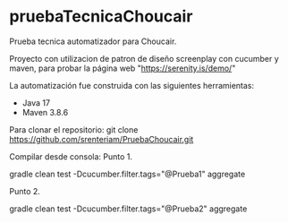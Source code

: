 # pruebaTecnicaChoucair
Prueba tecnica automatizador para Choucair.

Proyecto con utilizacion de patron de diseño screenplay con cucumber y maven, para probar la página web "https://serenity.is/demo/"

La automatización fue construida con las siguientes herramientas:
* Java 17
* Maven 3.8.6

Para clonar el repositorio:
git clone https://github.com/srenteriam/PruebaChoucair.git

Compilar desde consola:
Punto 1.

gradle clean test -Dcucumber.filter.tags="@Prueba1" aggregate

Punto 2. 

gradle clean test -Dcucumber.filter.tags="@Prueba2" aggregate
